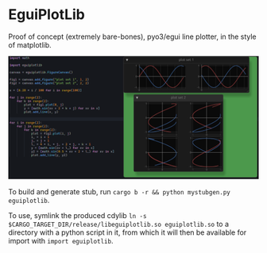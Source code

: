 # EguiPlotLib

Proof of concept (extremely bare-bones), pyo3/egui line plotter, in the style of matplotlib.

![](resources/example.png)

To build and generate stub, run `cargo b -r && python mystubgen.py eguiplotlib`.

To use, symlink the produced cdylib `ln -s $CARGO_TARGET_DIR/release/libeguiplotlib.so eguiplotlib.so` to a directory with a python script in it, from which it will then be available for import with `import eguiplotlib`.
